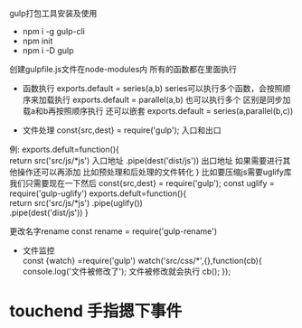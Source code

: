 gulp打包工具安装及使用

- npm i -g gulp-cli
- npm init
- npm i -D gulp

创建gulpfile.js文件在node-modules内 
所有的函数都在里面执行
- 函数执行
exports.default = series(a,b)  series可以执行多个函数，会按照顺序来加载执行
exports.default = parallel(a,b)  也可以执行多个 区别是同步加载a和b再按照顺序执行
还可以嵌套 exports.default = series(a,parallel(b,c))

- 文件处理
const{src,dest} = require('gulp');  入口和出口

例:
exports.defult=function(){  
    return src('src/js/*js')   入口地址
        .pipe(dest('dist/js'))  出口地址  如果需要进行其他操作还可以再添加 比如预处理和后处理的文件转化
}
比如要压缩js需要uglify库  我们只需要现在一下然后
const{src,dest} = require('gulp');
const uglify = require('gulp-uglify')
exports.defult=function(){  
    return src('src/js/*js') 
        .pipe(uglify())  
        .pipe(dest('dist/js')) 
        }

更改名字rename 
const rename = require('gulp-rename')


- 文件监控   
const {watch} =require('gulp')
watch('src/css/*',{},function(cb){
    console.log('文件被修改了');   文件被修改就会执行
    cb();
});



# touchend 手指摁下事件